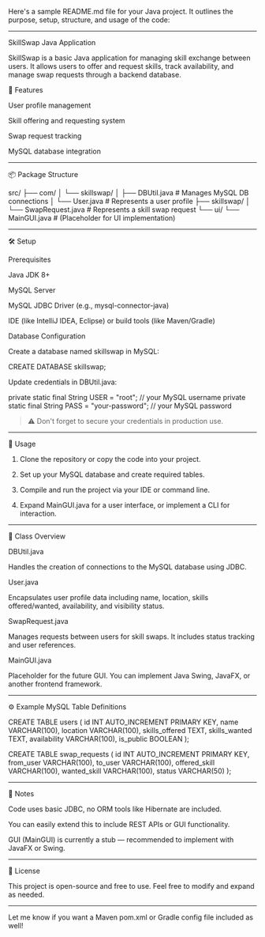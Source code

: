 Here's a sample README.md file for your Java project. It outlines the purpose, setup, structure, and usage of the code:


---

SkillSwap Java Application

SkillSwap is a basic Java application for managing skill exchange between users. It allows users to offer and request skills, track availability, and manage swap requests through a backend database.

🧠 Features

User profile management

Skill offering and requesting system

Swap request tracking

MySQL database integration



---

📦 Package Structure

src/
├── com/
│   └── skillswap/
│       ├── DBUtil.java        # Manages MySQL DB connections
│       └── User.java          # Represents a user profile
├── skillswap/
│   └── SwapRequest.java       # Represents a skill swap request
└── ui/
    └── MainGUI.java           # (Placeholder for UI implementation)


---

🛠️ Setup

Prerequisites

Java JDK 8+

MySQL Server

MySQL JDBC Driver (e.g., mysql-connector-java)

IDE (like IntelliJ IDEA, Eclipse) or build tools (like Maven/Gradle)


Database Configuration

Create a database named skillswap in MySQL:

CREATE DATABASE skillswap;

Update credentials in DBUtil.java:

private static final String USER = "root";       // your MySQL username
private static final String PASS = "your-password"; // your MySQL password

> ⚠️ Don't forget to secure your credentials in production use.




---

🚀 Usage

1. Clone the repository or copy the code into your project.


2. Set up your MySQL database and create required tables.


3. Compile and run the project via your IDE or command line.


4. Expand MainGUI.java for a user interface, or implement a CLI for interaction.




---

🧩 Class Overview

DBUtil.java

Handles the creation of connections to the MySQL database using JDBC.

User.java

Encapsulates user profile data including name, location, skills offered/wanted, availability, and visibility status.

SwapRequest.java

Manages requests between users for skill swaps. It includes status tracking and user references.

MainGUI.java

Placeholder for the future GUI. You can implement Java Swing, JavaFX, or another frontend framework.


---

⚙️ Example MySQL Table Definitions

CREATE TABLE users (
    id INT AUTO_INCREMENT PRIMARY KEY,
    name VARCHAR(100),
    location VARCHAR(100),
    skills_offered TEXT,
    skills_wanted TEXT,
    availability VARCHAR(100),
    is_public BOOLEAN
);

CREATE TABLE swap_requests (
    id INT AUTO_INCREMENT PRIMARY KEY,
    from_user VARCHAR(100),
    to_user VARCHAR(100),
    offered_skill VARCHAR(100),
    wanted_skill VARCHAR(100),
    status VARCHAR(50)
);


---

📌 Notes

Code uses basic JDBC, no ORM tools like Hibernate are included.

You can easily extend this to include REST APIs or GUI functionality.

GUI (MainGUI) is currently a stub — recommended to implement with JavaFX or Swing.



---

📃 License

This project is open-source and free to use. Feel free to modify and expand as needed.


---

Let me know if you want a Maven pom.xml or Gradle config file included as well!

